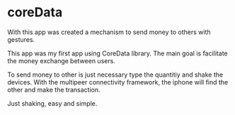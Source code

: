 # coreData
With this app was created a mechanism to send money to others with gestures.

This app was my first app using CoreData library. The main goal is facilitate the money exchange between users. 

To send money to other is just necessary type the quantitiy and shake the devices.
With the multipeer connectivity framework, the iphone will find the other and make the transaction.

Just shaking, easy and simple.
